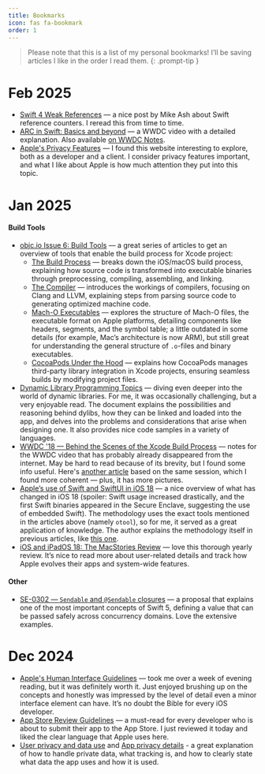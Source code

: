 ```yaml
---
title: Bookmarks 
icon: fas fa-bookmark
order: 1
---
```


> Please note that this is a list of my personal bookmarks! I’ll be saving articles I like in the order I read them.
{: .prompt-tip }

# Feb 2025

- [Swift 4 Weak References](https://www.mikeash.com/pyblog/friday-qa-2017-09-22-swift-4-weak-references.html) — a nice post by Mike Ash about Swift reference counters. I reread this from time to time.
- [ARC in Swift: Basics and beyond](https://developer.apple.com/videos/play/wwdc2021/10216) — a WWDC video with a detailed explanation. Also available [on WWDC Notes](https://wwdcnotes.com/documentation/wwdcnotes/wwdc21-10216-arc-in-swift-basics-and-beyond).
- [Apple's Privacy Features](https://www.apple.com/privacy/features/) — I found this website interesting to explore, both as a developer and a client. I consider privacy features important, and what I like about Apple is how much attention they put into this topic.

# Jan 2025

#### Build Tools
- [objc.io Issue 6: Build Tools](https://www.objc.io/issues/6-build-tools/) — a great series of articles to get an overview of tools that enable the build process for Xcode project:
    - [The Build Process](https://www.objc.io/issues/6-build-tools/build-process/) — breaks down the iOS/macOS build process, explaining how source code is transformed into executable binaries through preprocessing, compiling, assembling, and linking.
    - [The Compiler](https://www.objc.io/issues/6-build-tools/compiler/) — introduces the workings of compilers, focusing on Clang and LLVM, explaining steps from parsing source code to generating optimized machine code.
    - [Mach-O Executables](https://www.objc.io/issues/6-build-tools/mach-o-executables/) — explores the structure of Mach-O files, the executable format on Apple platforms, detailing components like headers, segments, and the symbol table; a little outdated in some details (for example, Mac’s architecture is now ARM), but still great for understanding the general structure of `.o`-files and binary executables.
    - [CocoaPods Under the Hood](https://www.objc.io/issues/6-build-tools/cocoapods-under-the-hood/) — explains how CocoaPods manages third-party library integration in Xcode projects, ensuring seamless builds by modifying project files.
- [Dynamic Library Programming Topics](https://developer.apple.com/library/archive/documentation/DeveloperTools/Conceptual/DynamicLibraries/100-Articles/OverviewOfDynamicLibraries.html) — diving even deeper into the world of dynamic libraries. For me, it was occasionally challenging, but a very enjoyable read. The document explains the possibilities and reasoning behind dylibs, how they can be linked and loaded into the app, and delves into the problems and considerations that arise when designing one. It also provides nice code samples in a variety of languages.
- [WWDC '18 — Behind the Scenes of the Xcode Build Process](https://wwdcnotes.com/documentation/wwdcnotes/wwdc18-415-behind-the-scenes-of-the-xcode-build-process/) — notes for the WWDC video that has probably already disappeared from the internet. May be hard to read because of its brevity, but I found some info useful. Here's [another article](https://suelan.github.io/2020/07/05/20200705Behind-the-Scenes-of-the-%E2%80%A2Xcode-Build-Process/) based on the same session, which I found more coherent — plus, it has more pictures.
- [Apple’s use of Swift and SwiftUI in iOS 18](https://blog.timac.org/2024/1208-state-of-swift-and-swiftui-ios18/) — a nice overview of what has changed in iOS 18 (spoiler: Swift usage increased drastically, and the first Swift binaries appeared in the Secure Enclave, suggesting the use of embedded Swift). The methodology uses the exact tools mentioned in the articles above (namely `otool`), so for me, it served as a great application of knowledge. The author explains the methodology itself in previous articles, like [this one](https://blog.timac.org/2020/1019-evolution-of-the-programming-languages-from-iphone-os-to-ios-14/).
- [iOS and iPadOS 18:
The MacStories Review](https://www.macstories.net/stories/ios-and-ipados-18-the-macstories-review/) — love this thorough yearly review. It’s nice to read more about user-related details and track how Apple evolves their apps and system-wide features.


#### Other
- [SE-0302 — `Sendable` and `@Sendable` closures](https://github.com/swiftlang/swift-evolution/blob/main/proposals/0302-concurrent-value-and-concurrent-closures.md) — a proposal that explains one of the most important concepts of Swift 5, defining a value that can be passed safely across concurrency domains. Love the extensive examples.

# Dec 2024

- [Apple's Human Interface Guidelines](https://developer.apple.com/design/human-interface-guidelines/) — took me over a week of evening reading, but it was definitely worth it. Just enjoyed brushing up on the concepts and honestly was impressed by the level of detail even a minor interface element can have. It’s no doubt the Bible for every iOS developer.
- [App Store Review Guidelines](https://developer.apple.com/app-store/review/guidelines/) — a must-read for every developer who is about to submit their app to the App Store. I just reviewed it today and liked the clear language that Apple uses here.
- [User privacy and data use](https://developer.apple.com/app-store/user-privacy-and-data-use/) and [App privacy details](https://developer.apple.com/app-store/app-privacy-details/) - a great explanation of how to handle private data, what tracking is, and how to clearly state what data the app uses and how it is used.